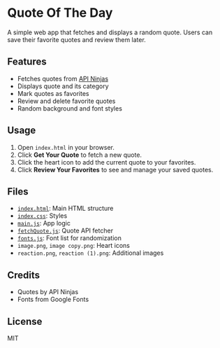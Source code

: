 # Quote Of The Day

A simple web app that fetches and displays a random quote. Users can save their favorite quotes and review them later.

## Features

- Fetches quotes from [API Ninjas](https://api-ninjas.com/api/quotes)
- Displays quote and its category
- Mark quotes as favorites
- Review and delete favorite quotes
- Random background and font styles

## Usage

1. Open `index.html` in your browser.
2. Click **Get Your Quote** to fetch a new quote.
3. Click the heart icon to add the current quote to your favorites.
4. Click **Review Your Favorites** to see and manage your saved quotes.

## Files

- [`index.html`](index.html): Main HTML structure
- [`index.css`](index.css): Styles
- [`main.js`](main.js): App logic
- [`fetchQuote.js`](fetchQuote.js): Quote API fetcher
- [`fonts.js`](fonts.js): Font list for randomization
- `image.png`, `image copy.png`: Heart icons
- `reaction.png`, `reaction (1).png`: Additional images

## Credits

- Quotes by API Ninjas
- Fonts from Google Fonts

## License

MIT

